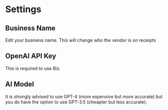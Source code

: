 # Settings

## Business Name
Edit your business name. This will change who the vendor is on receipts

## OpenAI API Key
This is required to use Biz.

## AI Model
It is strongly advised to use GPT-4 (more expensive but more accurate) but you do have the option to use GPT-3.5 (cheapter but less accurate).